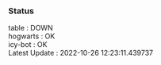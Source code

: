 ### Status


table : DOWN  
hogwarts : OK  
icy-bot : OK  
Latest Update : 2022-10-26 12:23:11.439737
